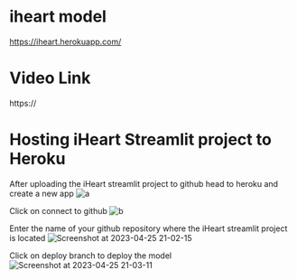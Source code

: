 # iheart model

https://iheart.herokuapp.com/

# Video Link

https://

# Hosting iHeart Streamlit project to Heroku

After uploading the iHeart streamlit project to github head to heroku and create a new app 
![a](https://user-images.githubusercontent.com/90387652/234377857-d7fdb222-0997-4f6d-8141-f62069448aa7.png)

Click on connect to github
![b](https://user-images.githubusercontent.com/90387652/234378232-bb1567f5-8e57-42ab-a142-ad232a00d404.png)

Enter the name of your github repository where the iHeart streamlit project is located
![Screenshot at 2023-04-25 21-02-15](https://user-images.githubusercontent.com/90387652/234378406-e874fb01-c1a1-431a-a1a2-463678184d16.png)

Click on deploy branch to deploy the model
![Screenshot at 2023-04-25 21-03-11](https://user-images.githubusercontent.com/90387652/234378852-c740acaf-b643-42aa-a558-69db4cbd1091.png)
